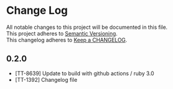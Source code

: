 # Change Log
All notable changes to this project will be documented in this file.  
This project adheres to [Semantic Versioning](http://semver.org/).  
This changelog adheres to [Keep a CHANGELOG](http://keepachangelog.com/).  

## 0.2.0

- [TT-8639] Update to build with github actions / ruby 3.0
- [TT-1392] Changelog file
